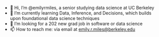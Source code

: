 - 👋 Hi, I’m @emilyrmiles, a senior studying data science at UC Berkeley
- 🌱 I’m currently learning Data, Inference, and Decisions, which builds upon foundational data science techniques
- 💞️ I’m looking for a 202 new grad job in software or data science
- 📫 How to reach me: via email at emily.r.miles@berkeley.edu

<!---
emilyrmiles/emilyrmiles is a ✨ special ✨ repository because its `README.md` (this file) appears on your GitHub profile.
You can click the Preview link to take a look at your changes.
--->
